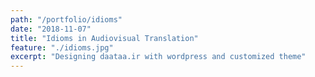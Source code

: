 ```yaml
---
path: "/portfolio/idioms"
date: "2018-11-07"
title: "Idioms in Audiovisual Translation"
feature: "./idioms.jpg"
excerpt: "Designing daataa.ir with wordpress and customized theme"
---
```

